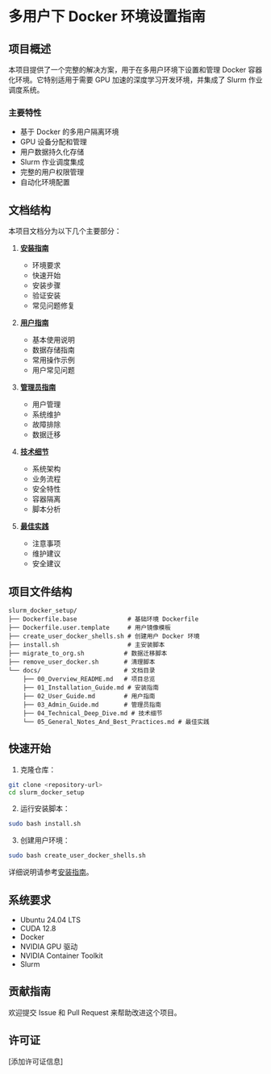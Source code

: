 <!-- ---
marp: true
author: wxf
size: 4:3
theme: gaia
--- -->

# 多用户下 Docker 环境设置指南

## 项目概述

本项目提供了一个完整的解决方案，用于在多用户环境下设置和管理 Docker 容器化环境。它特别适用于需要 GPU 加速的深度学习开发环境，并集成了 Slurm 作业调度系统。

### 主要特性

- 基于 Docker 的多用户隔离环境
- GPU 设备分配和管理
- 用户数据持久化存储
- Slurm 作业调度集成
- 完整的用户权限管理
- 自动化环境配置

## 文档结构

本项目文档分为以下几个主要部分：

1. **[安装指南](01_Installation_Guide.md)**
   - 环境要求
   - 快速开始
   - 安装步骤
   - 验证安装
   - 常见问题修复

2. **[用户指南](02_User_Guide.md)**
   - 基本使用说明
   - 数据存储指南
   - 常用操作示例
   - 用户常见问题

3. **[管理员指南](03_Admin_Guide.md)**
   - 用户管理
   - 系统维护
   - 故障排除
   - 数据迁移

4. **[技术细节](04_Technical_Deep_Dive.md)**
   - 系统架构
   - 业务流程
   - 安全特性
   - 容器隔离
   - 脚本分析

5. **[最佳实践](05_General_Notes_And_Best_Practices.md)**
   - 注意事项
   - 维护建议
   - 安全建议

## 项目文件结构

```
slurm_docker_setup/
├── Dockerfile.base              # 基础环境 Dockerfile
├── Dockerfile.user.template     # 用户镜像模板
├── create_user_docker_shells.sh # 创建用户 Docker 环境
├── install.sh                   # 主安装脚本
├── migrate_to_org.sh           # 数据迁移脚本
├── remove_user_docker.sh       # 清理脚本
└── docs/                       # 文档目录
    ├── 00_Overview_README.md   # 项目总览
    ├── 01_Installation_Guide.md # 安装指南
    ├── 02_User_Guide.md        # 用户指南
    ├── 03_Admin_Guide.md       # 管理员指南
    ├── 04_Technical_Deep_Dive.md # 技术细节
    └── 05_General_Notes_And_Best_Practices.md # 最佳实践
```

## 快速开始

1. 克隆仓库：
```bash
git clone <repository-url>
cd slurm_docker_setup
```

2. 运行安装脚本：
```bash
sudo bash install.sh
```

3. 创建用户环境：
```bash
sudo bash create_user_docker_shells.sh
```

详细说明请参考[安装指南](01_Installation_Guide.md)。

## 系统要求

- Ubuntu 24.04 LTS
- CUDA 12.8
- Docker
- NVIDIA GPU 驱动
- NVIDIA Container Toolkit
- Slurm

## 贡献指南

欢迎提交 Issue 和 Pull Request 来帮助改进这个项目。

## 许可证

[添加许可证信息]